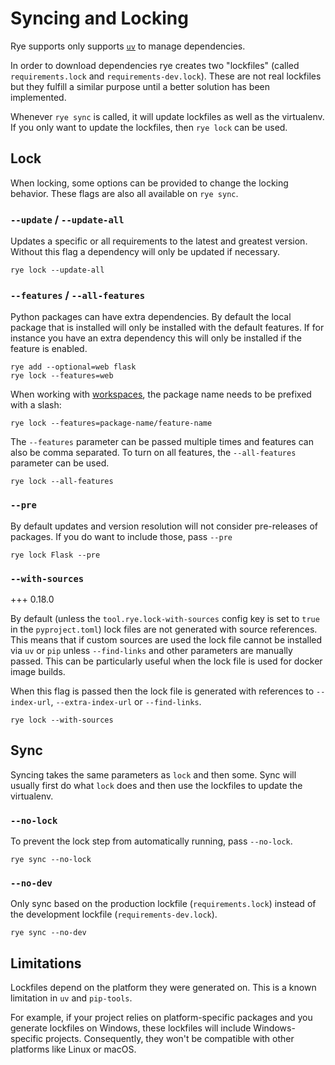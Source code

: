 # Syncing and Locking

Rye supports only supports [`uv`](https://github.com/astral-sh/uv) to manage dependencies.

In order to download dependencies rye creates two "lockfiles" (called
`requirements.lock` and `requirements-dev.lock`).  These are not real lockfiles
but they fulfill a similar purpose until a better solution has been implemented.

Whenever `rye sync` is called, it will update lockfiles as well as the
virtualenv.  If you only want to update the lockfiles, then `rye lock` can be
used.

## Lock

When locking, some options can be provided to change the locking behavior.  These flags are
also all available on `rye sync`.

### `--update` / `--update-all`

Updates a specific or all requirements to the latest and greatest version.  Without this flag
a dependency will only be updated if necessary.

```
rye lock --update-all
```

### `--features` / `--all-features`

Python packages can have extra dependencies.  By default the local package that is installed
will only be installed with the default features.  If for instance you have an extra dependency
this will only be installed if the feature is enabled.

```
rye add --optional=web flask
rye lock --features=web
```

When working with [workspaces](../workspaces/), the package name needs to be prefixed with a slash:

```
rye lock --features=package-name/feature-name
```

The `--features` parameter can be passed multiple times and features can also be comma
separated.  To turn on all features, the `--all-features` parameter can be used.

```
rye lock --all-features
```

### `--pre`

By default updates and version resolution will not consider pre-releases of packages.  If you
do want to include those, pass `--pre`

```
rye lock Flask --pre
```

### `--with-sources`

+++ 0.18.0

By default (unless the `tool.rye.lock-with-sources` config key is set to `true` in the
`pyproject.toml`) lock files are not generated with source references.  This means that
if custom sources are used the lock file cannot be installed via `uv` or `pip` unless
`--find-links` and other parameters are manually passed.  This can be particularly useful
when the lock file is used for docker image builds.

When this flag is passed then the lock file is generated with references to `--index-url`,
`--extra-index-url` or `--find-links`.

```
rye lock --with-sources
```

## Sync

Syncing takes the same parameters as `lock` and then some.  Sync will usually first do what
`lock` does and then use the lockfiles to update the virtualenv.

### `--no-lock`

To prevent the lock step from automatically running, pass `--no-lock`.

```
rye sync --no-lock
```

### `--no-dev`

Only sync based on the production lockfile (`requirements.lock`) instead of the development
lockfile (`requirements-dev.lock`).

```
rye sync --no-dev
```

## Limitations

Lockfiles depend on the platform they were generated on. This is a known limitation
in `uv` and `pip-tools`.

For example, if your project relies on platform-specific packages and you generate
lockfiles on Windows, these lockfiles will include Windows-specific projects.
Consequently, they won't be compatible with other platforms like Linux or macOS.
